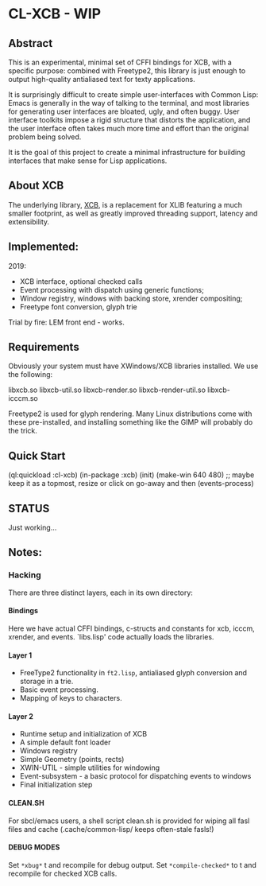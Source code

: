 # CL-XCB - WIP

## Abstract

This is an experimental, minimal set of CFFI bindings for XCB, with a specific purpose: combined with Freetype2, this library is just enough to output high-quality antialiased text for texty applications.

It is surprisingly difficult to create simple user-interfaces with Common Lisp: Emacs is generally in the way of talking to the terminal, and most libraries for generating user interfaces are bloated, ugly, and often buggy.  User interface toolkits impose a rigid structure that distorts the application, and the user interface often takes much more time and effort than the original problem being solved.

It is the goal of this project to create a minimal infrastructure for building interfaces that make sense for Lisp applications.

## About XCB

The underlying library, [XCB](https://xcb.freedesktop.org/), is a replacement for XLIB featuring a much smaller footprint, as well as greatly improved threading support, latency and extensibility.  

## Implemented:

2019:
* XCB interface, optional checked calls
* Event processing with dispatch using generic functions;
* Window registry, windows with backing store, xrender compositing;
* Freetype font conversion, glyph trie

Trial by fire: LEM front end - works.

## Requirements

Obviously your system must have XWindows/XCB libraries installed.  We use the following:

libxcb.so
libxcb-util.so
libxcb-render.so
libxcb-render-util.so
libxcb-icccm.so


Freetype2 is used for glyph rendering.  Many Linux distributions come with these pre-installed, and installing something like the GIMP will probably do the trick.

## Quick Start

(ql:quickload :cl-xcb)
(in-package :xcb)
(init)
(make-win 640 480)
;; maybe keep it as a topmost, resize  or  click on go-away and then
(events-process)


## STATUS 
Just working...

## Notes:

### Hacking

There are three distinct layers, each in its own directory:

#### Bindings

Here we have actual CFFI bindings, c-structs and constants for xcb, icccm, xrender, and events.  `libs.lisp' code actually loads the libraries.

#### Layer 1

* FreeType2 functionality in `ft2.lisp`, antialiased glyph conversion and storage in a trie.
* Basic event processing.  
* Mapping of keys to characters.

#### Layer 2

* Runtime setup and initialization of XCB 
* A simple default font loader
* Windows registry
* Simple Geometry (points, rects)
* XWIN-UTIL - simple utilities for windowing
* Event-subsystem - a basic protocol for dispatching events to windows
* Final initialization step

#### CLEAN.SH

For sbcl/emacs users, a shell script clean.sh is provided for wiping all fasl files and cache (.cache/common-lisp/ keeps often-stale fasls!)

#### DEBUG MODES

Set `*xbug*` t and recompile for debug output.
Set `*compile-checked*` to t and recompile for checked XCB calls.


